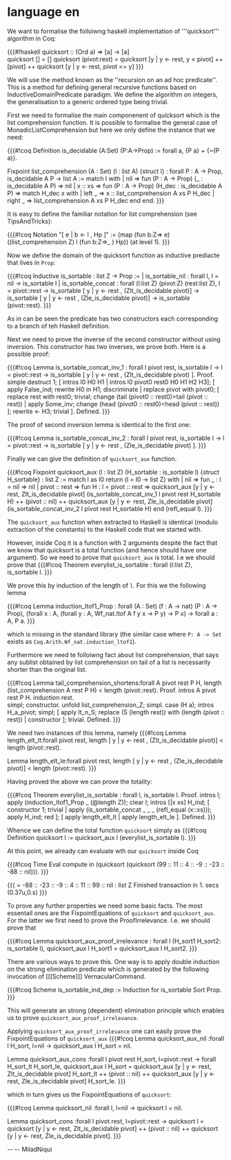 # language en

We want to formalise the folloiwng haskell implementation of  '''quicksort''' algorithm in Coq:

{{{#!haskell 
quicksort :: (Ord a) => [a] -> [a]           
quicksort []           = []
quicksort (pivot:rest) = quicksort [y | y <- rest, y < pivot] ++ 
                                        [pivot] ++ 
                                        quicksort [y | y <- rest, pivot <= y]
}}}

We will use the method known as the ''recursion on an ad hoc predicate''. This is a method for defining general recursive functions based on InductiveDomainPredicate paradigm.  We define the algorithm on integers, the generalisation to a generic ordered type being trivial.

First we need to formalise the main componenent of quicksort which is the list comprehension function. It is possible to formalise the general case of MonadicListComprehension but here we only define the instance that we need:

{{{#!coq
Definition is_decidable (A:Set) (P:A->Prop) := forall a, {P a} + {~(P a)}.

Fixpoint list_comprehension (A : Set) (l : list A) {struct l} : forall P : A -> Prop, is_decidable A P -> list A :=
  match l with
  | nil => fun (P : A -> Prop) (_ : is_decidable A P) => nil 
  | x :: xs =>
      fun (P : A -> Prop) (H_dec : is_decidable A P) =>
      match H_dec x with 
      | left _ => x :: list_comprehension A xs P H_dec
      |	right _ => list_comprehension A xs P H_dec
      end
  end.
}}}

It is easy to define the familiar notation for list comprehension (see TipsAndTricks):

{{{#!coq
Notation "[ e | b <- l , Hp ]" := (map (fun b:Z=> e) ((list_comprehension Z) l (fun b:Z=>_ ) Hp))  (at level 1).
}}}

Now we define the domain of the quicksort function as inductive prediacte that lives in `Prop`:

{{{#!coq
Inductive is_sortable : list Z -> Prop :=
  | is_sortable_nil : forall l, l = nil -> is_sortable l
  | is_sortable_concat : forall (l:list Z) (pivot:Z) (rest:list Z), l = pivot::rest -> 
                                                       is_sortable [ y | y <- rest , (Zlt_is_decidable pivot)] ->
						       is_sortable [ y | y <- rest , (Zle_is_decidable pivot)] ->
                                                       is_sortable (pivot::rest).
}}}

As in can be seen the predicate has two constructors each corresponding to a branch of teh Haskell definition.

Next we need to prove the inverse of the second constructor without using inversion.  This constructor has two inverses, we prove both. Here is a possible proof:

{{{#!coq
Lemma is_sortable_concat_inv_1 : forall l pivot rest, is_sortable l -> l = pivot::rest -> is_sortable [ y | y <- rest , (Zlt_is_decidable pivot) ].
Proof.
 simple destruct 1; [ intros l0 H0 H1 | intros l0 pivot0 rest0 H0 H1 H2 H3];
 [
  apply False_ind;
  rewrite H0 in H1;
  discriminate
 |
  replace pivot with pivot0;
  [ replace rest with rest0; trivial;
    change (tail (pivot0 :: rest0)=tail (pivot :: rest))
  | apply Some_inv;
    change (head (pivot0 :: rest0)=head (pivot :: rest))
  ];
  rewrite <- H3; trivial
 ].
Defined.
}}}

The proof of second inversion lemma is identical to the first one:

{{{#!coq
Lemma is_sortable_concat_inv_2 : forall l pivot rest, is_sortable l -> l = pivot::rest -> is_sortable [ y | y <- rest , (Zle_is_decidable pivot) ].
}}}

Finally we can give the definition of `quicksort_aux` function.

{{{#!coq
Fixpoint quicksort_aux (l : list Z) (H_sortable : is_sortable l) {struct H_sortable} : list Z :=
         match l as l0 return (l = l0 -> list Z) with
         | nil => fun _ : l = nil => nil
         | pivot :: rest =>
             fun H : l = pivot :: rest =>
             quicksort_aux [y | y <- rest, Zlt_is_decidable pivot] (is_sortable_concat_inv_1 l pivot rest H_sortable H) ++
             (pivot :: nil) ++
             quicksort_aux [y | y <- rest, Zle_is_decidable pivot] (is_sortable_concat_inv_2 l pivot rest H_sortable H)
         end (refl_equal l).
}}}

The `quicksort_aux` function when extracted to Haskell is identical (modulo extraction of the constants) to the Haskell code that we started with. 

However, inside Coq it is a function with 2 arguments despite the fact that we know that quicksort is a total function (and hence should have one argument). So we need to prove that `quicksort_aux` is total. I.e we should prove that 
{{{#!coq
Theorem everylist_is_sortable : forall (l:list Z), is_sortable l.
}}}


We prove this by induction of the length of `l`. For this we the following lemma

{{{#!coq
Lemma induction_ltof1_Prop
     : forall (A : Set) (f : A -> nat) (P : A -> Prop),
       (forall x : A, (forall y : A, Wf_nat.ltof A f y x -> P y) -> P x) ->
       forall a : A, P a.
}}}

which is missing in the standard library (the similar case where `P: A -> Set` exists as `Coq.Arith.Wf_nat.induction_ltof1`).

Furthermore we need te folloiwng fact about list comprehension, that says any sublist obtained by list comprehension on tail of a list is necessarily shorter than the original list.

{{{#!coq
Lemma tail_comprehension_shortens:forall A pivot rest P H, length (list_comprehension A rest P H) < length (pivot::rest).
Proof.
intros A pivot rest P H.
 induction rest.  
 simpl; constructor.
 unfold list_comprehension_Z; simpl.
 case (H a);
 intros H_a_pivot;
 simpl;
 [  apply lt_n_S;
   replace (S (length rest)) with  (length (pivot :: rest))
 | constructor
 ]; trivial.
Defined.
}}}

We need two instances of this lemma, namely
{{{#!coq
Lemma length_elt_lt:forall pivot rest, length [ y | y <- rest , (Zlt_is_decidable pivot)] < length (pivot::rest).

Lemma length_elt_le:forall pivot rest, length [ y | y <- rest , (Zle_is_decidable pivot)] < length (pivot::rest).
}}}

Having proved the above we can prove the totality:

{{{#!coq
Theorem everylist_is_sortable : forall l, is_sortable l.
Proof.
 intros l;
 apply (induction_ltof1_Prop _ (@length Z));
 clear l; intros [|x xs] H_ind;
 [ constructor 1; trivial
 | apply (is_sortable_concat _ _ _ (refl_equal (x::xs)));
   apply H_ind; red
 ];
 [ apply length_elt_lt
 | apply length_elt_le
 ].
Defined.
}}}

Whence we can define the total function `quicksort` simply as
{{{#!coq
Definition quicksort l := quicksort_aux l (everylist_is_sortable l).
}}}

At this point, we already can evaluate wth our `quicksort` inside Coq

{{{#!coq
Time Eval compute in (quicksort (quicksort (99 :: 11 :: 4 :: -9 :: -23 :: -88 :: nil))).
}}}

{{{
     = -88 :: -23 :: -9 :: 4 :: 11 :: 99 :: nil
     : list Z
Finished transaction in 1. secs (0.37u,0.s)
}}}

To prove any further properties we need some basic facts. The most essentail ones are the FixpointEquations of `quicksort` and `quicksort_aux`. For the latter we first need to prove the ProofIrrelevance. I.e. we should prove that

{{{#!coq
Lemma quicksort_aux_proof_irrelevance : forall l (H_sort1 H_sort2: is_sortable l), quicksort_aux l H_sort1 = quicksort_aux l H_sort2.
}}}


There are various ways to prove this. One way is to apply double induction on the strong elimination predicate which is generated by the following invocation of [[[Scheme]]] VernacularCommand.

{{{#!coq
Scheme is_sortable_ind_dep := Induction for is_sortable Sort Prop.
}}}

This will generate an strong (dependent) elimination principle which enables us to prove `quicksort_aux_proof_irrelevance`.

Applying `quicksort_aux_proof_irrelevance` one can easily prove the FixpointEquations of `quicksort_aux`
{{{#!coq
Lemma quicksort_aux_nil :forall l H_sort, l=nil -> quicksort_aux l H_sort = nil.

Lemma quicksort_aux_cons :forall l pivot rest H_sort, l=pivot::rest -> forall H_sort_lt H_sort_le, quicksort_aux l H_sort =
          quicksort_aux [y | y <- rest, Zlt_is_decidable pivot] H_sort_lt ++ (pivot :: nil) ++
          quicksort_aux [y | y <- rest, Zle_is_decidable pivot] H_sort_le.
}}}

which in turn gives us the FixpointEquations of `quicksort`:

{{{#!coq
Lemma quicksort_nil :forall l, l=nil -> quicksort l = nil.

Lemma quicksort_cons :forall l pivot rest, l=pivot::rest -> 
       quicksort l = quicksort [y | y <- rest, Zlt_is_decidable pivot] ++ (pivot :: nil) ++
	                     quicksort [y | y <- rest, Zle_is_decidable pivot].
}}}

--  -- MiladNiqui
